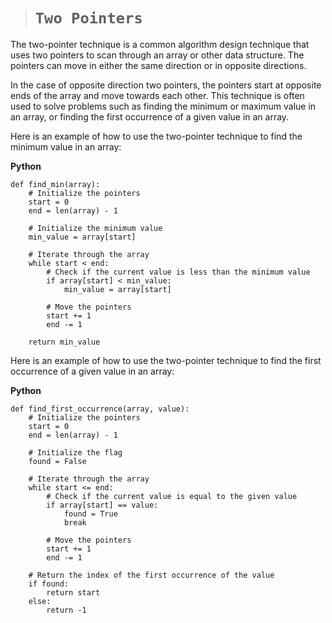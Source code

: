 > # ```Two Pointers```

The two-pointer technique is a common algorithm design technique that uses two pointers to scan through an array or other data structure. The pointers can move in either the same direction or in opposite directions.

In the case of opposite direction two pointers, the pointers start at opposite ends of the array and move towards each other. This technique is often used to solve problems such as finding the minimum or maximum value in an array, or finding the first occurrence of a given value in an array.

Here is an example of how to use the two-pointer technique to find the minimum value in an array:

**Python**

```
def find_min(array):
    # Initialize the pointers
    start = 0
    end = len(array) - 1

    # Initialize the minimum value
    min_value = array[start]

    # Iterate through the array
    while start < end:
        # Check if the current value is less than the minimum value
        if array[start] < min_value:
            min_value = array[start]

        # Move the pointers
        start += 1
        end -= 1

    return min_value
```

Here is an example of how to use the two-pointer technique to find the first occurrence of a given value in an array:

**Python**

```
def find_first_occurrence(array, value):
    # Initialize the pointers
    start = 0
    end = len(array) - 1

    # Initialize the flag
    found = False

    # Iterate through the array
    while start <= end:
        # Check if the current value is equal to the given value
        if array[start] == value:
            found = True
            break

        # Move the pointers
        start += 1
        end -= 1

    # Return the index of the first occurrence of the value
    if found:
        return start
    else:
        return -1
```
